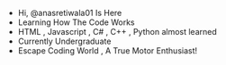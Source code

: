 -  Hi,  @anasretiwala01 Is Here
-  Learning How The Code Works
-  HTML , Javascript , C# , C++ , Python almost learned
-  Currently Undergraduate 
-  Escape Coding World , A True Motor Enthusiast!

<!---
anasretiwala01/anasretiwala01 is a ✨ special ✨ repository because its `README.md` (this file) appears on your GitHub profile.
You can click the Preview link to take a look at your changes.
--->
